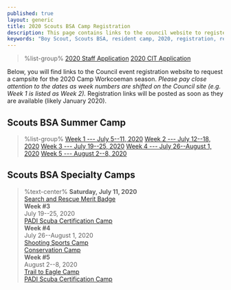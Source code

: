 ```yaml
---
published: true
layout: generic
title: 2020 Scouts BSA Camp Registration
description: This page contains links to the council website to register for the 2020 Camp Workcoeman season.
keywords: "Boy Scout, Scouts BSA, resident camp, 2020, registration, reservation"
---
```


> %list-group%
> <a href="https://forms.gle/WCqPNrkxF51FqJJw6" class="list-group-item">2020 Staff Application</a>
> <a href="https://forms.gle/3h7AZakQRLbFXhrX6" class="list-group-item">2020 CIT Application</a>

Below, you will find links to the Council event registration website to request a campsite for the 2020 Camp Workcoeman season. *Please pay close attention to the dates as week numbers are shifted on the Council site (e.g. Week 1 is listed as Week 2).* Registration links will be posted as soon as they are available (likely January 2020).

## Scouts BSA Summer Camp

> %list-group%
> <a href="https://scoutingevent.com/066-32225-78467" class="list-group-item">Week 1 --- July 5--11, 2020</a>
> <a href="https://scoutingevent.com/066-32225-78467" class="list-group-item">Week 2 --- July 12--18, 2020</a>
> <a href="https://scoutingevent.com/066-32225-78467" class="list-group-item">Week 3 --- July 19--25, 2020</a>
> <a href="https://scoutingevent.com/066-32225-78467" class="list-group-item">Week 4 --- July 26--August 1, 2020</a>
> <a href="https://scoutingevent.com/066-32225-78467" class="list-group-item">Week 5 --- August 2--8, 2020</a>

## Scouts BSA Specialty Camps

> %text-center%
> **Saturday, July 11, 2020**<br/>
> <a href="{{ site.url }}/scouts-bsa/special-programs/">Search and Rescue Merit Badge</a><br/>
> **Week #3**<br/>
> July 19--25, 2020<br/>
> <a href="{{ site.url }}/scouts-bsa/special-programs/scuba/">PADI Scuba Certification Camp</a><br/>
> **Week #4**<br/>
> July 26--August 1, 2020<br/>
> <a href="{{ site.url }}/scouts-bsa/specialty/">Shooting Sports Camp</a><br/>
> <a href="{{ site.url }}/scouts-bsa/specialty/">Conservation Camp</a><br/>
> **Week #5**<br/>
> August 2--8, 2020<br/>
> <a href="{{ site.url }}/scouts-bsa/trail-to-eagle/">Trail to Eagle Camp</a><br/>
> <a href="{{ site.url }}/scouts-bsa/special-programs/scuba/">PADI Scuba Certification Camp</a>
